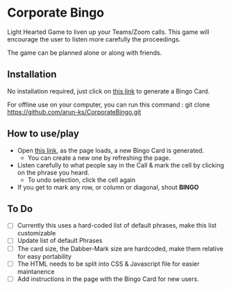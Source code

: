 # Corporate Bingo
Light Hearted Game to liven up your Teams/Zoom calls.
This game will encourage the user to listen more carefully the proceedings.

The game can be planned alone or along with friends.

## Installation
No installation required, just click on [this link](https://arun-ks.github.io/CorporateBingo/) to generate a Bingo Card.

For offline use on your computer, you can run this command :
         git clone https://github.com/arun-ks/CorporateBingo.git

## How to use/play
+ Open [this link](https://arun-ks.github.io/CorporateBingo/), as the page loads, a new Bingo Card is generated. 
    + You can create a new one by refreshing the page.
+ Listen carefully to what people say in the Call & mark the cell by clicking on the phrase you heard. 
    + To undo selection, click the cell again
+ If you get to mark any row, or column or diagonal, shout **BINGO**


## To Do
- [ ] Currently this uses a hard-coded list of default phrases, make this list customizable
- [ ] Update list of default Phrases
- [ ] The card size, the Dabber-Mark size are hardcoded, make them relative for easy portability
- [ ] The HTML needs to be split into CSS & Javascript file for easier maintanence
- [ ] Add instructions in the page with the Bingo Card for new users.
